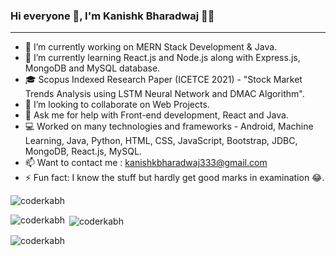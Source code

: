 ### Hi everyone 👋, I'm Kanishk Bharadwaj 👨‍💻

--------------
- 🔭 I’m currently working on MERN Stack Development & Java.
- 🌱 I’m currently learning React.js and Node.js along with Express.js, MongoDB and MySQL database.
- 🎓 Scopus Indexed Research Paper (ICETCE 2021) - "Stock Market Trends Analysis using LSTM Neural Network and DMAC Algorithm".
- 👯 I’m looking to collaborate on Web Projects.
- 🤔 Ask me for help with Front-end development, React and Java.
- 💻 Worked on many technologies and frameworks - Android, Machine Learning, Java, Python, HTML, CSS, JavaScript, Bootstrap, JDBC, MongoDB, React.js, MySQL.
- 📫 Want to contact me : kanishkbharadwaj333@gmail.com
- ⚡ Fun fact: I know the stuff but hardly get good marks in examination 😂.

<p align="left"><img src="https://komarev.com/ghpvc/?username=coderkabh" alt="coderkabh"/> </p>

<p><img align="left" src="https://github-readme-stats.vercel.app/api/top-langs?username=coderkabh&show_icons=true&locale=en&layout=compact" alt="coderkabh" /></p>

<p>&nbsp;<img align="center" src="https://github-readme-stats.vercel.app/api?username=coderkabh&show_icons=true&locale=en" alt="coderkabh" /></p>

<p><img align="center" src="https://github-readme-streak-stats.herokuapp.com/?user=coderkabh&" alt="coderkabh" /></p>
